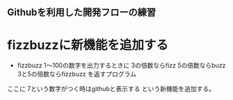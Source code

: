 ## Githubを利用した開発フローの練習

# fizzbuzzに新機能を追加する
- fizzbuzz
1～100の数字を出力するときに
3の倍数ならfizz
5の倍数ならbuzz
3と5の倍数ならfizzbuzz を返すプログラム

ここに
7という数字がつく時はgithubと表示する
という新機能を追加する。
